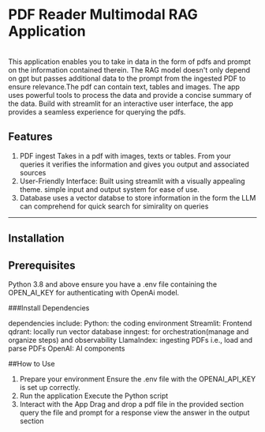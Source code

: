 <h1> PDF Reader Multimodal RAG Application </h1>

<br>
<div>
This application enables you to take in data in the form of pdfs and prompt on the information contained therein. The RAG model doesn't only depend on gpt but passes additional data to the prompt from the ingested PDF to ensure relevance.The pdf can contain text, tables and images. The app uses powerful tools to process the data and provide a concise summary of the data.
Build with streamlit for an interactive user interface, the app provides a seamless experience for querying the pdfs. 
</div>

<h2> Features </h2>

1. PDF ingest
   Takes in a pdf with images, texts or tables.
   From your queries it verifies the information and gives you output and associated sources
2. User-Friendly Interface:
   Built using streamlit with a visually appealing theme.
   simple input and output system for ease of use.
3. Database
   uses a vector databse to store information in the form the LLM can comprehend for quick search for simirality on queries 
<hr>

<h2>Installation </h2>
<h2>Prerequisites</h2> 
Python 3.8 and above
ensure you have a .env file containing the OPEN_AI_KEY for authenticating with OpenAi model.

###Install Dependencies

dependencies include:
Python: the coding environment
Streamlit: Frontend
qdrant: locally run vector database
inngest: for orchestration(manage and organize steps) and observability
LlamaIndex: ingesting PDFs i.e., load and parse PDFs
OpenAI: AI components

##How to Use
1. Prepare your environment
   Ensure the .env file with the OPENAI_API_KEY is set up correctly.
2. Run the application
   Execute the Python script
3. Interact with the App
   Drag and drop a pdf file in the provided section
   query the file and prompt for a response
   view the answer in the output section

